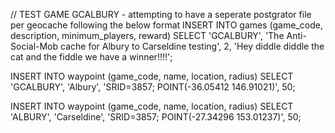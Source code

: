 // TEST GAME GCALBURY - attempting to have a seperate postgrator file per geocache following the below format
INSERT INTO
  games (game_code, description, minimum_players, reward)
SELECT
  'GCALBURY', 'The Anti-Social-Mob cache for Albury to Carseldine testing', 2, 'Hey diddle diddle the cat and the fiddle we have a winner!!!!';

INSERT INTO
    waypoint (game_code, name, location, radius)
SELECT
    'GCALBURY', 'Albury', 'SRID=3857; POINT(-36.05412 146.91021)', 50;
    
INSERT INTO
    waypoint (game_code, name, location, radius)
SELECT
    'ALBURY', 'Carseldine', 'SRID=3857; POINT(-27.34296 153.01237)', 50;

